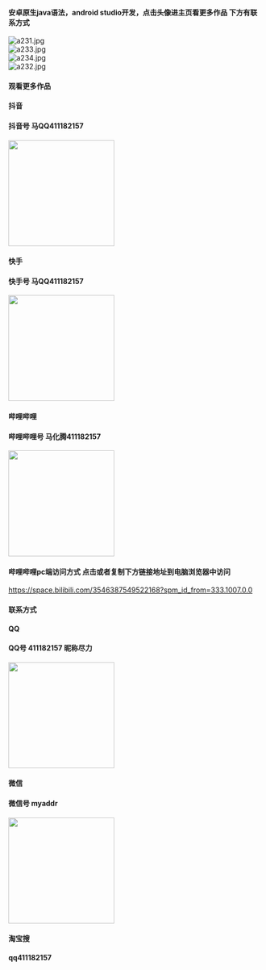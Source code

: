 #### 安卓原生java语法，android studio开发，点击头像进主页看更多作品 下方有联系方式

 <img src='https://img.alicdn.com/imgextra/i1/1658540494/O1CN01AAGFyY1FWIbzAFr8a_!!1658540494.jpg' alt='a231.jpg' /></br> 
 <img src='https://img.alicdn.com/imgextra/i2/1658540494/O1CN01TH24Nn1FWIbzAHCHy_!!1658540494.jpg' alt='a233.jpg' /></br> 
 <img src='https://img.alicdn.com/imgextra/i4/1658540494/O1CN01CtjAu81FWIc0G97a3_!!1658540494.jpg' alt='a234.jpg' /></br> 
 <img src='https://img.alicdn.com/imgextra/i3/1658540494/O1CN0177MHCG1FWIc10cX3e_!!1658540494.jpg' alt='a232.jpg' /></br>

#### 观看更多作品

#### 抖音
#### 抖音号  马QQ411182157
<img src="https://gitee.com/QQ411182157/mingpian/raw/master/douyin.png" width="210px">

#### 快手
#### 快手号  马QQ411182157

<img src="https://gitee.com/QQ411182157/mingpian/raw/master/kuaishou.jpg" width="210px">

#### 哔哩哔哩
#### 哔哩哔哩号  马化腾411182157

<img src="https://gitee.com/QQ411182157/mingpian/raw/master/bili.png" width="210px">

#### 哔哩哔哩pc端访问方式 点击或者复制下方链接地址到电脑浏览器中访问

https://space.bilibili.com/3546387549522168?spm_id_from=333.1007.0.0


#### 联系方式
#### QQ
#### QQ号 411182157 昵称尽力

<img src="https://gitee.com/QQ411182157/mingpian/raw/master/qq.jpg" width="210px">

#### 微信
#### 微信号 myaddr

<img src="https://gitee.com/QQ411182157/mingpian/raw/master/weixin.png" width="210px">

#### 淘宝搜
#### qq411182157
